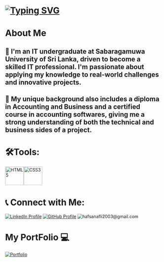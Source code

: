 # <a href="https://git.io/typing-svg"><img src="https://readme-typing-svg.herokuapp.com?font=Poppins&size=30&pause=2000&color=5E6EF7&center=true&vCenter=true&width=700&height=70&lines=Hey%2C+Its+Hafsa+Here+%F0%9F%91%8B;Information+System+Undergraduate+%F0%9F%8E%93+;AAT+Passed+Finalist+%F0%9F%93%9C" alt="Typing SVG" /></a>
# About Me

<h2>🔖 I'm an IT undergraduate at Sabaragamuwa University of Sri Lanka, driven to become a skilled IT professional. I'm passionate about applying my knowledge to real-world challenges and innovative projects.</h2>
<h2>🔖 My unique background also includes a diploma in Accounting and Business and a certified course in accounting softwares, giving me a strong understanding of both the technical and business sides of a project.</h2>

# 🛠️<b>Tools:</b><br>
<img src="https://cdn.jsdelivr.net/gh/devicons/devicon/icons/html5/html5-original.svg" alt="HTML5" width="60"/><img src="https://cdn.jsdelivr.net/gh/devicons/devicon/icons/css3/css3-original.svg" alt="CSS3" width="60" /> <br>

# 📞 Connect with Me:
<a href="https://www.linkedin.com/in/hafsa-nafli-7310a9354/" target="_blank"><img src="https://img.shields.io/badge/LinkedIn-0077B5?style=for-the-badge&logo=linkedin&logoColor=white" alt="LinkedIn Profile" /></a>   <a href="https://github.com/FathimaHafsa-22" target="_blank"><img src="https://img.shields.io/badge/GitHub-100000?style=for-the-badge&logo=github&logoColor=white" alt="GitHub Profile" /></a> <img src="https://img.shields.io/badge/Gmail-D14836?style=for-the-badge&logo=gmail&logoColor=white" alt="hafsanafli2003@gmail.com"/>
# My PortFolio 💻
<a href="https://fathimahafsa-22.github.io/My_Portfolio/Home_Page.html" target="_blank" rel="noopener noreferrer">
  <img src="https://img.shields.io/badge/Portfolio-4CAF50?style=for-the-badge&logo=pagekite&logoColor=white" alt="Portfolio" />
</a>

